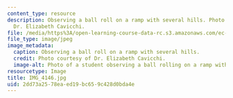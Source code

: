 ```yaml
---
content_type: resource
description: Observing a ball roll on a ramp with several hills. Photo courtesy of
  Dr. Elizabeth Cavicchi.
file: /media/https%3A/open-learning-course-data-rc.s3.amazonaws.com/ec-050-recreate-experiments-from-history-inform-the-future-from-the-past-galileo-january-iap-2010/2dd73a2578eaed19bc659c428d0bda4e_IMG_4146.jpg
file_type: image/jpeg
image_metadata:
  caption: Observing a ball roll on a ramp with several hills.
  credit: Photo courtesy of Dr. Elizabeth Cavicchi.
  image-alt: Photo of a student observing a ball rolling on a ramp with multiple hills.
resourcetype: Image
title: IMG_4146.jpg
uid: 2dd73a25-78ea-ed19-bc65-9c428d0bda4e
---
```

